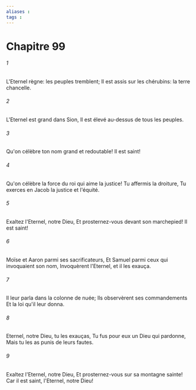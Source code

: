 ```yaml
---
aliases : 
tags : 
---
```


# Chapitre 99

###### 1
L'Eternel règne: les peuples tremblent; Il est assis sur les chérubins: la terre chancelle.
###### 2
L'Eternel est grand dans Sion, Il est élevé au-dessus de tous les peuples.
###### 3
Qu'on célèbre ton nom grand et redoutable! Il est saint!
###### 4
Qu'on célèbre la force du roi qui aime la justice! Tu affermis la droiture, Tu exerces en Jacob la justice et l'équité.
###### 5
Exaltez l'Eternel, notre Dieu, Et prosternez-vous devant son marchepied! Il est saint!
###### 6
Moïse et Aaron parmi ses sacrificateurs, Et Samuel parmi ceux qui invoquaient son nom, Invoquèrent l'Eternel, et il les exauça.
###### 7
Il leur parla dans la colonne de nuée; Ils observèrent ses commandements Et la loi qu'il leur donna.
###### 8
Eternel, notre Dieu, tu les exauças, Tu fus pour eux un Dieu qui pardonne, Mais tu les as punis de leurs fautes.
###### 9
Exaltez l'Eternel, notre Dieu, Et prosternez-vous sur sa montagne sainte! Car il est saint, l'Eternel, notre Dieu!
